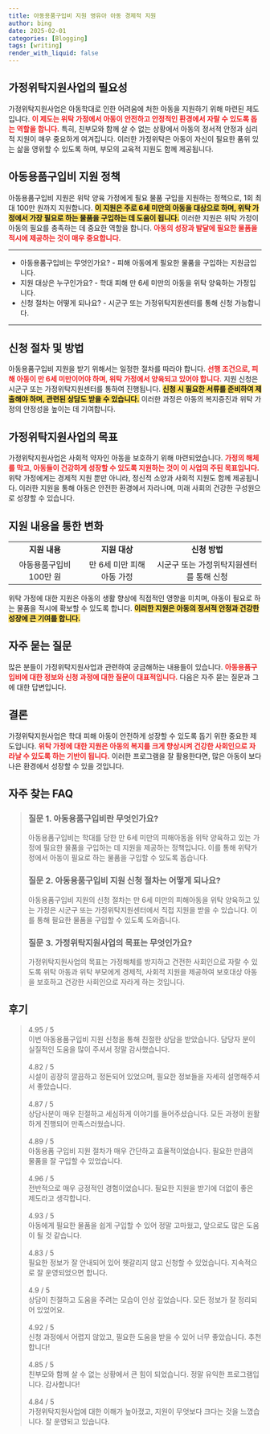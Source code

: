 ```yaml
---
title: 아동용품구입비 지원 영유아 아동 경제적 지원
author: bing
date: 2025-02-01
categories: [Blogging]
tags: [writing]
render_with_liquid: false
---
```



<h2 id='가정위탁지원사업의 필요성'>가정위탁지원사업의 필요성</h2>

<p>가정위탁지원사업은 아동학대로 인한 어려움에 처한 아동을 지원하기 위해 마련된 제도입니다. <b><span style="color: #ee2323;">이 제도는 위탁 가정에서 아동이 안전하고 안정적인 환경에서 자랄 수 있도록 돕는 역할을 합니다.</span></b> 특히, 친부모와 함께 살 수 없는 상황에서 아동의 정서적 안정과 심리적 지원이 매우 중요하게 여겨집니다. 이러한 가정위탁은 아동이 자신이 필요한 품위 있는 삶을 영위할 수 있도록 하며, 부모의 교육적 지원도 함께 제공됩니다.</p>

<h2 id='아동용품구입비 지원 정책'>아동용품구입비 지원 정책</h2>

<p>아동용품구입비 지원은 위탁 양육 가정에게 필요 물품 구입을 지원하는 정책으로, 1회 최대 100만 원까지 지원합니다. <b><span style="background-color: #ffe066;">이 지원은 주로 6세 미만의 아동을 대상으로 하며, 위탁 가정에서 가장 필요로 하는 물품을 구입하는 데 도움이 됩니다.</span></b> 이러한 지원은 위탁 가정이 아동의 필요를 충족하는 데 중요한 역할을 합니다. <b><span style="color: #ee2323;">아동의 성장과 발달에 필요한 물품을 적시에 제공하는 것이 매우 중요합니다.</span></b></p>

<hr />

<ul>
    <li>아동용품구입비는 무엇인가요? - 피해 아동에게 필요한 물품을 구입하는 지원금입니다.</li>
    <li>지원 대상은 누구인가요? - 학대 피해 만 6세 미만의 아동을 위탁 양육하는 가정입니다.</li>
    <li>신청 절차는 어떻게 되나요? - 시군구 또는 가정위탁지원센터를 통해 신청 가능합니다.</li>
</ul>

<hr />

<h2 id='신청 절차 및 방법'>신청 절차 및 방법</h2>

<p>아동용품구입비 지원을 받기 위해서는 일정한 절차를 따라야 합니다. <b><span style="color: #ee2323;">선행 조건으로, 피해 아동이 만 6세 미만이어야 하며, 위탁 가정에서 양육되고 있어야 합니다.</span></b> 지원 신청은 시군구 또는 가정위탁지원센터를 통하여 진행됩니다. <b><span style="background-color: #ffe066;">신청 시 필요한 서류를 준비하여 제출해야 하며, 관련된 상담도 받을 수 있습니다.</span></b> 이러한 과정은 아동의 복지증진과 위탁 가정의 안정성을 높이는 데 기여합니다.</p>

<h2 id='가정위탁지원사업의 목표'>가정위탁지원사업의 목표</h2>

<p>가정위탁지원사업은 사회적 약자인 아동을 보호하기 위해 마련되었습니다. <b><span style="color: #ee2323;">가정의 해체를 막고, 아동들이 건강하게 성장할 수 있도록 지원하는 것이 이 사업의 주된 목표입니다.</span></b> 위탁 가정에게는 경제적 지원 뿐만 아니라, 정신적 소양과 사회적 지원도 함께 제공됩니다. 이러한 지원을 통해 아동은 안전한 환경에서 자라나며, 미래 사회의 건강한 구성원으로 성장할 수 있습니다.</p>

<h2 id='지원 내용을 통한 변화'>지원 내용을 통한 변화</h2>

<table>
    <tr>
        <td style="text-align: center; height: 17px;"><b>지원 내용</b></td>
        <td style="text-align: center; height: 17px;"><b>지원 대상</b></td>
        <td style="text-align: center; height: 17px;"><b>신청 방법</b></td>
    </tr>
    <tr>
        <td style="text-align: center; height: 17px;">아동용품구입비 100만 원</td>
        <td style="text-align: center; height: 17px;">만 6세 미만 피해아동 가정</td>
        <td style="text-align: center; height: 17px;">시군구 또는 가정위탁지원센터를 통해 신청</td>
    </tr>
</table>

<p>위탁 가정에 대한 지원은 아동의 생활 향상에 직접적인 영향을 미치며, 아동이 필요로 하는 물품을 적시에 확보할 수 있도록 합니다. <b><span style="background-color: #ffe066;">이러한 지원은 아동의 정서적 안정과 건강한 성장에 큰 기여를 합니다.</span></b></p>

<h2 id='자주 묻는 질문'>자주 묻는 질문</h2>

<p>많은 분들이 가정위탁지원사업과 관련하여 궁금해하는 내용들이 있습니다. <b><span style="color: #ee2323;">아동용품구입비에 대한 정보와 신청 과정에 대한 질문이 대표적입니다.</span></b> 다음은 자주 묻는 질문과 그에 대한 답변입니다.</p>

<h2 id='결론'>결론</h2>

<p>가정위탁지원사업은 학대 피해 아동이 안전하게 성장할 수 있도록 돕기 위한 중요한 제도입니다. <b><span style="color: #ee2323;">위탁 가정에 대한 지원은 아동의 복지를 크게 향상시켜 건강한 사회인으로 자라날 수 있도록 하는 기반이 됩니다.</span></b> 이러한 프로그램을 잘 활용한다면, 많은 아동이 보다 나은 환경에서 성장할 수 있을 것입니다.</p>


<h2 id='자주_찾는_FAQ'>자주 찾는 FAQ</h2>
<div itemscope="" itemtype="https://schema.org/FAQPage"> 
<blockquote> 
<div itemscope="" itemprop="mainEntity" itemtype="https://schema.org/Question"> 
<h3 itemprop="name">질문 1. 아동용품구입비란 무엇인가요?</h3> 
<div itemscope="" itemprop="acceptedAnswer" itemtype="https://schema.org/Answer"> 
<span itemprop="text"> 
<p>아동용품구입비는 학대를 당한 만 6세 미만의 피해아동을 위탁 양육하고 있는 가정에 필요한 물품을 구입하는 데 지원을 제공하는 정책입니다. 이를 통해 위탁가정에서 아동이 필요로 하는 물품을 구입할 수 있도록 돕습니다.</p> 
</span> 
</div> 
</div> 

<div itemscope="" itemprop="mainEntity" itemtype="https://schema.org/Question"> 
<h3 itemprop="name">질문 2. 아동용품구입비 지원 신청 절차는 어떻게 되나요?</h3> 
<div itemscope="" itemprop="acceptedAnswer" itemtype="https://schema.org/Answer"> 
<span itemprop="text"> 
<p>아동용품구입비 지원의 신청 절차는 만 6세 미만의 피해아동을 위탁 양육하고 있는 가정은 시군구 또는 가정위탁지원센터에서 직접 지원을 받을 수 있습니다. 이를 통해 필요한 물품을 구입할 수 있도록 도와줍니다.</p> 
</span> 
</div> 
</div> 

<div itemscope="" itemprop="mainEntity" itemtype="https://schema.org/Question"> 
<h3 itemprop="name">질문 3. 가정위탁지원사업의 목표는 무엇인가요?</h3> 
<div itemscope="" itemprop="acceptedAnswer" itemtype="https://schema.org/Answer"> 
<span itemprop="text"> 
<p>가정위탁지원사업의 목표는 가정해체를 방지하고 건전한 사회인으로 자랄 수 있도록 위탁 아동과 위탁 부모에게 경제적, 사회적 지원을 제공하여 보호대상 아동을 보호하고 건강한 사회인으로 자라게 하는 것입니다.</p> 
</span> 
</div> 
</div> 

</blockquote> 
</div>
<h2 id='후기'>후기</h2>
<div itemscope itemtype="https://schema.org/Product">
  <blockquote>
  <div itemprop="review" itemscope itemtype="https://schema.org/Review">
      <div itemprop="reviewRating" itemscope itemtype="https://schema.org/Rating"> <span itemprop="ratingValue">4.95</span> / <span itemprop="bestRating">5</span> </div>
      <span itemprop="reviewBody">이번 아동용품구입비 지원 신청을 통해 친절한 상담을 받았습니다. 담당자 분이 실질적인 도움을 많이 주셔서 정말 감사했습니다.</span>
  </div>
  <br>
  <div itemprop="review" itemscope itemtype="https://schema.org/Review">
      <div itemprop="reviewRating" itemscope itemtype="https://schema.org/Rating"> <span itemprop="ratingValue">4.82</span> / <span itemprop="bestRating">5</span> </div>
      <span itemprop="reviewBody">시설이 굉장히 깔끔하고 정돈되어 있었으며, 필요한 정보들을 자세히 설명해주셔서 좋았습니다.</span>
  </div>
  <br>
  <div itemprop="review" itemscope itemtype="https://schema.org/Review">
      <div itemprop="reviewRating" itemscope itemtype="https://schema.org/Rating"> <span itemprop="ratingValue">4.87</span> / <span itemprop="bestRating">5</span> </div>
      <span itemprop="reviewBody">상담사분이 매우 친절하고 세심하게 이야기를 들어주셨습니다. 모든 과정이 원활하게 진행되어 만족스러웠습니다.</span>
  </div>
  <br>
  <div itemprop="review" itemscope itemtype="https://schema.org/Review">
      <div itemprop="reviewRating" itemscope itemtype="https://schema.org/Rating"> <span itemprop="ratingValue">4.89</span> / <span itemprop="bestRating">5</span> </div>
      <span itemprop="reviewBody">아동용품 구입비 지원 절차가 매우 간단하고 효율적이었습니다. 필요한 만큼의 물품을 잘 구입할 수 있었습니다.</span>
  </div>
  <br>
  <div itemprop="review" itemscope itemtype="https://schema.org/Review">
      <div itemprop="reviewRating" itemscope itemtype="https://schema.org/Rating"> <span itemprop="ratingValue">4.96</span> / <span itemprop="bestRating">5</span> </div>
      <span itemprop="reviewBody">전반적으로 매우 긍정적인 경험이었습니다. 필요한 지원을 받기에 더없이 좋은 제도라고 생각합니다.</span>
  </div>
  <br>
  <div itemprop="review" itemscope itemtype="https://schema.org/Review">
      <div itemprop="reviewRating" itemscope itemtype="https://schema.org/Rating"> <span itemprop="ratingValue">4.93</span> / <span itemprop="bestRating">5</span> </div>
      <span itemprop="reviewBody">아동에게 필요한 물품을 쉽게 구입할 수 있어 정말 고마웠고, 앞으로도 많은 도움이 될 것 같습니다.</span>
  </div>
  <br>
  <div itemprop="review" itemscope itemtype="https://schema.org/Review">
      <div itemprop="reviewRating" itemscope itemtype="https://schema.org/Rating"> <span itemprop="ratingValue">4.83</span> / <span itemprop="bestRating">5</span> </div>
      <span itemprop="reviewBody">필요한 정보가 잘 안내되어 있어 헷갈리지 않고 신청할 수 있었습니다. 지속적으로 잘 운영되었으면 합니다.</span>
  </div>
  <br>
  <div itemprop="review" itemscope itemtype="https://schema.org/Review">
      <div itemprop="reviewRating" itemscope itemtype="https://schema.org/Rating"> <span itemprop="ratingValue">4.9</span> / <span itemprop="bestRating">5</span> </div>
      <span itemprop="reviewBody">상담이 친절하고 도움을 주려는 모습이 인상 깊었습니다. 모든 정보가 잘 정리되어 있었어요.</span>
  </div>
  <br>
  <div itemprop="review" itemscope itemtype="https://schema.org/Review">
      <div itemprop="reviewRating" itemscope itemtype="https://schema.org/Rating"> <span itemprop="ratingValue">4.92</span> / <span itemprop="bestRating">5</span> </div>
      <span itemprop="reviewBody">신청 과정에서 어렵지 않았고, 필요한 도움을 받을 수 있어 너무 좋았습니다. 추천합니다!</span>
  </div>
  <br>
  <div itemprop="review" itemscope itemtype="https://schema.org/Review">
      <div itemprop="reviewRating" itemscope itemtype="https://schema.org/Rating"> <span itemprop="ratingValue">4.85</span> / <span itemprop="bestRating">5</span> </div>
      <span itemprop="reviewBody">친부모와 함께 살 수 없는 상황에서 큰 힘이 되었습니다. 정말 유익한 프로그램입니다. 감사합니다!</span>
  </div>
  <br>
  <div itemprop="review" itemscope itemtype="https://schema.org/Review">
      <div itemprop="reviewRating" itemscope itemtype="https://schema.org/Rating"> <span itemprop="ratingValue">4.84</span> / <span itemprop="bestRating">5</span> </div>
      <span itemprop="reviewBody">가정위탁지원사업에 대한 이해가 높아졌고, 지원이 무엇보다 크다는 것을 느꼈습니다. 잘 운영되고 있습니다.</span>
  </div>
  </blockquote>
</div>
